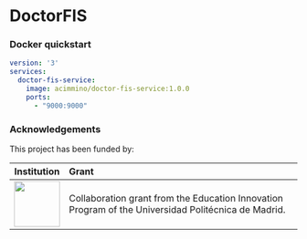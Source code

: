 # DoctorFIS

### Docker quickstart


````yml
version: '3'
services:
  doctor-fis-service:
    image: acimmino/doctor-fis-service:1.0.0
    ports:
      - "9000:9000"
````

### Acknowledgements
This project has been funded by:

 | Institution       | Grant |
 |   :---:      |      :---      |
 | <img src="https://github.com/helio-ecosystem/helio-frontend/assets/4105186/7456e9d1-a74f-4baa-b83c-6d9f5d9027ec)" height="80"/>  | Collaboration grant from the Education Innovation Program of the Universidad Politécnica de Madrid. |
